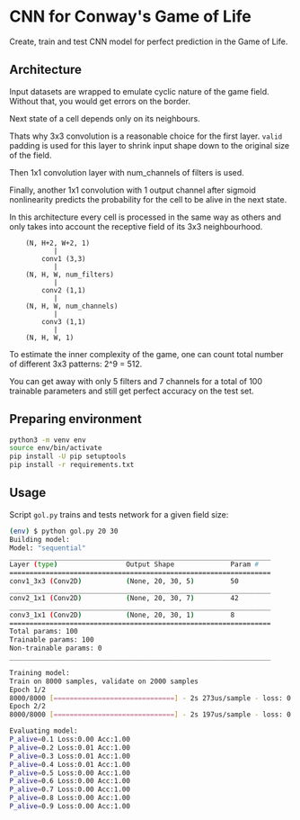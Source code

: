 CNN for Conway's Game of Life
=============================

Create, train and test CNN model for perfect prediction in the Game of Life.


Architecture
------------

Input datasets are wrapped to emulate cyclic nature of the game field.
Without that, you would get errors on the border.

Next state of a cell depends only on its neighbours.

Thats why 3x3 convolution is a reasonable choice for the first layer.
``valid`` padding is used for this layer to shrink input shape down
to the original size of the field.

Then 1x1 convolution layer with num\_channels of filters is used.

Finally, another 1x1 convolution with 1 output channel after sigmoid nonlinearity
predicts the probability for the cell to be alive in the next state.

In this architecture every cell is processed in the same way as others
and only takes into account the receptive field of its 3x3 neighbourhood.

```
    (N, H+2, W+2, 1)
           |
        conv1 (3,3)
           |
    (N, H, W, num_filters)
           |
        conv2 (1,1)
           |
    (N, H, W, num_channels)
           |
        conv3 (1,1)
           |
    (N, H, W, 1)
```

To estimate the inner complexity of the game, one can count total number
of different 3x3 patterns: 2^9 = 512.

You can get away with only 5 filters and 7 channels for a total of 100 trainable parameters
and still get perfect accuracy on the test set.


Preparing environment
---------------------

``` bash
python3 -m venv env
source env/bin/activate
pip install -U pip setuptools
pip install -r requirements.txt
```


Usage
-----

Script ``gol.py`` trains and tests network for a given field size:

``` bash
(env) $ python gol.py 20 30
Building model:
Model: "sequential"
_________________________________________________________________
Layer (type)                 Output Shape              Param #   
=================================================================
conv1_3x3 (Conv2D)           (None, 20, 30, 5)         50        
_________________________________________________________________
conv2_1x1 (Conv2D)           (None, 20, 30, 7)         42        
_________________________________________________________________
conv3_1x1 (Conv2D)           (None, 20, 30, 1)         8         
=================================================================
Total params: 100
Trainable params: 100
Non-trainable params: 0
_________________________________________________________________

Training model:
Train on 8000 samples, validate on 2000 samples
Epoch 1/2
8000/8000 [==============================] - 2s 273us/sample - loss: 0.1353 - accuracy: 0.8157 - val_loss: 0.0522 - val_accuracy: 0.9863
Epoch 2/2
8000/8000 [==============================] - 2s 197us/sample - loss: 0.0168 - accuracy: 0.9980 - val_loss: 0.0034 - val_accuracy: 1.0000

Evaluating model:
P_alive=0.1 Loss:0.00 Acc:1.00
P_alive=0.2 Loss:0.01 Acc:1.00
P_alive=0.3 Loss:0.01 Acc:1.00
P_alive=0.4 Loss:0.01 Acc:1.00
P_alive=0.5 Loss:0.00 Acc:1.00
P_alive=0.6 Loss:0.00 Acc:1.00
P_alive=0.7 Loss:0.00 Acc:1.00
P_alive=0.8 Loss:0.00 Acc:1.00
P_alive=0.9 Loss:0.00 Acc:1.00
```

